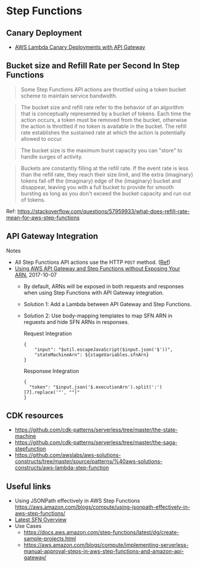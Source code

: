 # Step Functions

## Canary Deployment

- [AWS Lambda Canary Deployments with API Gateway](https://blog.thundra.io/aws-lambda-canary-deployments-with-api-gateway)

## Bucket size and Refill Rate per Second In Step Functions

> Some Step Functions API actions are throttled using a token bucket scheme to maintain service bandwidth.

> The bucket size and refill rate refer to the behavior of an algorithm that is conceptually represented by a bucket of tokens. Each time the action occurs, a token must be removed from the bucket, otherwise the action is throttled if no token is available in the bucket.
> The refill rate establishes the sustained rate at which the action is potentially allowed to occur.

> The bucket size is the maximum burst capacity you can "store" to handle surges of activity.

> Buckets are constantly filling at the refill rate. If the event rate is less than the refill rate, they reach their size limit, and the extra (imaginary) tokens fall off the (imaginary) edge of the (imaginary) bucket and disappear, leaving you with a full bucket to provide for smooth bursting as long as you don't exceed the bucket capacity and run out of tokens.

Ref: https://stackoverflow.com/questions/57959933/what-does-refill-rate-mean-for-aws-step-functions

## API Gateway Integration

Notes
- All Step Functions API actions use the HTTP `POST` method. ([Ref](https://docs.aws.amazon.com/step-functions/latest/dg/tutorial-api-gateway.html))
- [Using AWS API Gateway and Step Functions without Exposing Your ARN](https://medium.com/@cody_green/using-aws-api-gateway-and-step-functions-without-exposing-your-arn-ce94a88fa594), 2017-10-07
    - By default, ARNs will be exposed in both requests and responses when using Step Functions with API Gateway integration.
    - Solution 1: Add a Lambda between API Gateway and Step Functions.
    - Solution 2: Use body-mapping templates to map SFN ARN in reguests and hide SFN ARNs in responses.

        Request Integration
        ```
        {
            "input": "$util.escapeJavaScript($input.json('$'))",
            "stateMachineArn": ${stageVariables.sfnArn}
        }
        ```

        Responsee Integration
        ```
        {
          "token": "$input.json('$.executionArn').split(':')[7].replace('"', "")"
        }
        ```

## CDK resources
- https://github.com/cdk-patterns/serverless/tree/master/the-state-machine
- https://github.com/cdk-patterns/serverless/tree/master/the-saga-stepfunction
- https://github.com/awslabs/aws-solutions-constructs/tree/master/source/patterns/%40aws-solutions-constructs/aws-lambda-step-function

## Useful links
- Using JSONPath effectively in AWS Step Functions https://aws.amazon.com/blogs/compute/using-jsonpath-effectively-in-aws-step-functions/
- [Latest SFN Overview](https://docs.aws.amazon.com/step-functions/latest/dg/how-step-functions-works.html)
- Use Cases
    - https://docs.aws.amazon.com/step-functions/latest/dg/create-sample-projects.html
    - https://aws.amazon.com/blogs/compute/implementing-serverless-manual-approval-steps-in-aws-step-functions-and-amazon-api-gateway/
